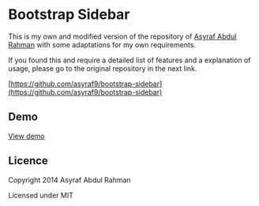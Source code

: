 Bootstrap Sidebar
=================

This is my own and modified version of the repository of
[Asyraf Abdul Rahman](https://github.com/asyraf9/bootstrap-sidebar)
with some adaptations for my own requirements.

If you found this and require a detailed list of features and a explanation of
usage, please go to the original repository in the next link.

[https://github.com/asyraf9/bootstrap-sidebar](https://github.com/asyraf9/bootstrap-sidebar)


Demo
----

[View demo](http://ramonesteban.github.io/bootstrap-sidebar/)


Licence
-------

Copyright 2014 Asyraf Abdul Rahman

Licensed under MIT
